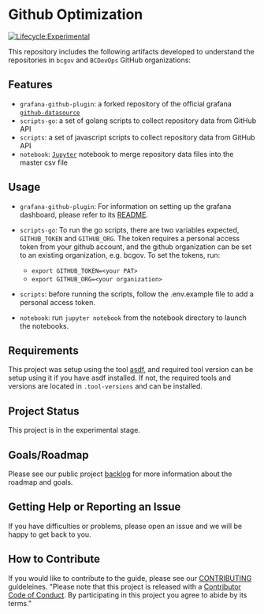 # Github Optimization

[![Lifecycle:Experimental](https://img.shields.io/badge/Lifecycle-Experimental-339999)](Redirect-URL)

This repository includes the following artifacts developed to understand the repositories in `bcgov` and `BCDevOps` GitHub organizations:


## Features

- `grafana-github-plugin`: a forked repository of the official grafana [`github-datasource`](https://github.com/grafana/github-datasource)
- `scripts-go`: a set of golang scripts to collect repository data from GitHub API
- `scripts`: a set of javascript scripts to collect repository data from GitHub API
- `notebook`: [`Jupyter`](https://jupyter.org/) notebook to merge repository data files into the master csv file

## Usage

- `grafana-github-plugin`: For information on setting up the grafana dashboard, please refer to its [README](/grafana-github-plugin/README.md).
- `scripts-go`: To run the go scripts, there are two variables expected, `GITHUB_TOKEN` and `GITHUB_ORG`. The token requires a personal access token
from your github account, and the github organization can be set to an existing organization, e.g. bcgov. To set the tokens, run:

  - `export GITHUB_TOKEN=<your PAT>`
  - `export GITHUB_ORG=<your organization>`

- `scripts`: before running the scripts, follow the .env.example file to add a personal access token.
- `notebook`: run `jupyter notebook` from the notebook directory to launch the notebooks.

## Requirements

This project was setup using the tool [asdf](https://asdf-vm.com/#/), and required tool version can be setup using it if you have asdf installed.
If not, the required tools and versions are located in `.tool-versions` and can be installed.

## Project Status

This project is in the experimental stage. 

## Goals/Roadmap

Please see our public project [backlog](https://github.com/bcgov/github-optimization/projects/2) for more information about the roadmap and goals.

## Getting Help or Reporting an Issue

If you have difficulties or problems, please open an issue and we will be happy to get back to you.

## How to Contribute

If you would like to contribute to the guide, please see our [CONTRIBUTING](CONTRIBUTING.md) guideleines.
"Please note that this project is released with a [Contributor Code of Conduct](CODE_OF_CONDUCT.md). By participating in this project you agree to abide by its terms."
